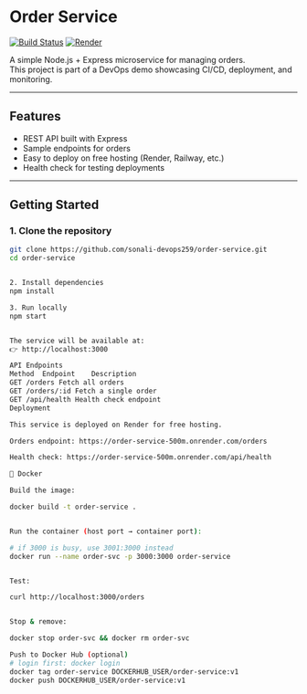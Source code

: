 # Order Service

[![Build Status](https://img.shields.io/badge/build-passing-brightgreen)]()
[![Render](https://img.shields.io/badge/render-live-blue)](https://order-service-500m.onrender.com/orders)

A simple Node.js + Express microservice for managing orders.  
This project is part of a DevOps demo showcasing CI/CD, deployment, and monitoring.

---

## Features
- REST API built with Express
- Sample endpoints for orders
- Easy to deploy on free hosting (Render, Railway, etc.)
- Health check for testing deployments

---

## Getting Started

### 1. Clone the repository
```bash
git clone https://github.com/sonali-devops259/order-service.git
cd order-service


2. Install dependencies
npm install

3. Run locally
npm start


The service will be available at:
👉 http://localhost:3000

API Endpoints
Method	Endpoint	Description
GET	/orders	Fetch all orders
GET	/orders/:id	Fetch a single order
GET	/api/health	Health check endpoint
Deployment

This service is deployed on Render for free hosting.

Orders endpoint: https://order-service-500m.onrender.com/orders

Health check: https://order-service-500m.onrender.com/api/health

🐳 Docker

Build the image:

docker build -t order-service .


Run the container (host port → container port):

# if 3000 is busy, use 3001:3000 instead
docker run --name order-svc -p 3000:3000 order-service


Test:

curl http://localhost:3000/orders


Stop & remove:

docker stop order-svc && docker rm order-svc

Push to Docker Hub (optional)
# login first: docker login
docker tag order-service DOCKERHUB_USER/order-service:v1
docker push DOCKERHUB_USER/order-service:v1
